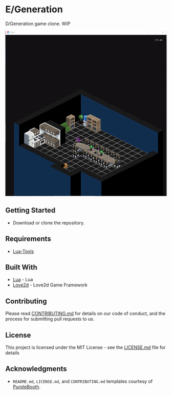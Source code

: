 # E/Generation

D/Generation game clone. WIP

![Screenshot](https://raw.githubusercontent.com/skrolikowski/E-Generation/master/assets/screenshots/capture01.png)

## Getting Started

* Download or clone the repository.

## Requirements
* [Lua-Tools](https://github.com/skrolikowski/Lua-Tools)

## Built With

* [Lua](https://www.lua.org/) - Lua
* [Love2d](https://love2d.org/) - Love2d Game Framework

## Contributing

Please read [CONTRIBUTING.md](CONTRIBUTING.md) for details on our code of conduct, and the process for submitting pull requests to us.

## License

This project is licensed under the MIT License - see the [LICENSE.md](LICENSE.md) file for details

## Acknowledgments

* `README.md`, `LICENSE.md`, and `CONTRIBUTING.md` templates courtesy of [PurpleBooth](https://gist.github.com/PurpleBooth).